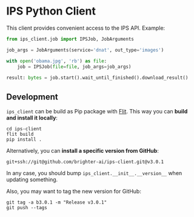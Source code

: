 # IPS Python Client

This client provides convenient access to the IPS API. Example:

```python
from ips_client.job import IPSJob, JobArguments

job_args = JobArguments(service='dnat', out_type='images')

with open('obama.jpg', 'rb') as file:
    job = IPSJob(file=file, job_args=job_args)
    
result: bytes = job.start().wait_until_finished().download_result()
```

## Development

`ips_client` can be build as Pip package with [Flit](https://flit.readthedocs.io/). This way you can **build and install it locally**:

```shel
cd ips-client
flit build
pip install .
```

Alternatively, you can **install a specific version from GitHub**:

```shell
git+ssh://git@github.com/brighter-ai/ips-client.git@v3.0.1
```

In any case, you should bump `ips_client.__init__.__version__` when updating something.

Also, you may want to tag the new version for GitHub:

```shell
git tag -a b3.0.1 -m "Release v3.0.1"
git push --tags
```
